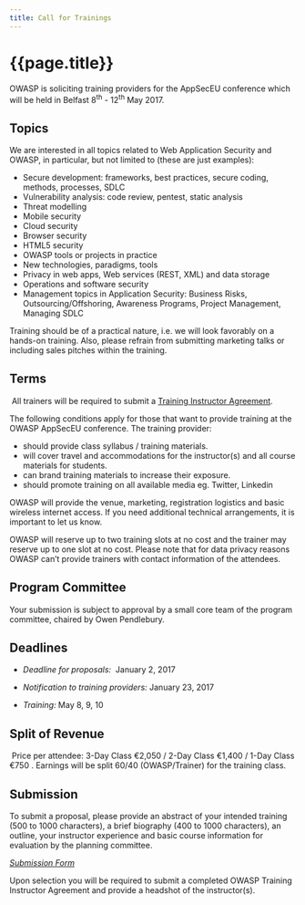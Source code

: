 ```yaml
---
title: Call for Trainings
---
```


# {{page.title}}

OWASP is soliciting training providers for the AppSecEU conference which will be held in Belfast 8<sup>th</sup> - 12<sup>th</sup> May 2017.

## Topics
We are interested in all topics related to Web Application Security and OWASP, in particular, but not limited to (these are just examples):

* Secure development: frameworks, best practices, secure coding, methods, processes, SDLC
* Vulnerability analysis: code review, pentest, static analysis
* Threat modelling
* Mobile security
* Cloud security
* Browser security
* HTML5 security
* OWASP tools or projects in practice
* New technologies, paradigms, tools
* Privacy in web apps, Web services (REST, XML) and data storage
* Operations and software security
* Management topics in Application Security: Business Risks, Outsourcing/Offshoring, Awareness Programs, Project Management, Managing SDLC

Training should be of a practical nature, i.e. we will look favorably on a hands-on training. Also, please refrain from submitting marketing talks or including sales pitches within the training.

## Terms
 All trainers will be required to submit a [Training Instructor Agreement](https://2017.appsec.eu/assets/docs/Training_Instructor_Agreement.pdf).

The following conditions apply for those that want to provide training at the OWASP AppSecEU conference. The training provider:

* should provide class syllabus / training materials.
* will cover travel and accommodations for the instructor(s) and all course materials for students.
* can brand training materials to increase their exposure.
* should promote training on all available media eg. Twitter, Linkedin

OWASP will provide the venue, marketing, registration logistics and basic wireless internet access. If you need additional technical arrangements, it is important to let us know.

OWASP will reserve up to two training slots at no cost and the trainer may reserve up to one slot at no cost. Please note that for data privacy reasons OWASP can’t provide trainers with contact information of the attendees.

## Program Committee

Your submission is subject to approval by a small core team of the program committee, chaired by Owen Pendlebury. 

## Deadlines

* *Deadline for proposals:*  January 2, 2017

* *Notification to training providers:* January 23, 2017

* *Training:* May 8, 9, 10

## Split of Revenue

 Price per attendee: 3-Day Class €2,050 / 2-Day Class €1,400 / 1-Day Class €750 . Earnings will be split 60/40 (OWASP/Trainer) for the training class.

## Submission

To submit a proposal, please provide an abstract of your intended training (500 to 1000 characters), a brief biography (400 to 1000 characters), an outline, your instructor experience and basic course information for evaluation by the planning committee.

*[Submission Form](https://easychair.org/conferences/?conf=appseceu2017)*


Upon selection you will be required to submit a completed OWASP Training Instructor Agreement and provide a headshot of the instructor(s).
